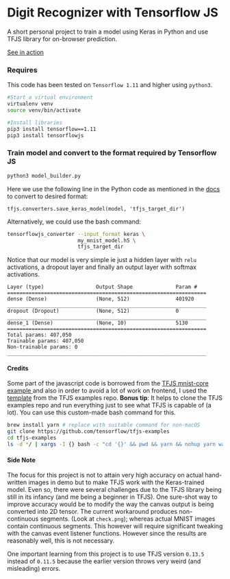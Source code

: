 # Digit Recognizer with Tensorflow JS
A short personal project to train a model using Keras in Python and use TFJS library for on-browser prediction.

[See in action](https://piyush-kgp.github.io/Digit-Recognition-with-TFJS/)


### Requires
This code has been tested on `Tensorflow 1.11` and higher using `python3`.

```bash
#Start a virtual environment
virtualenv venv
source venv/bin/activate

#Install libraries
pip3 install tensorflow==1.11
pip3 install tensorflowjs
```

### Train model and convert to the format required by Tensorflow JS
```bash
python3 model_builder.py
````


Here we use the following line in the Python code as mentioned in the [docs](https://js.tensorflow.org/tutorials/import-keras.html) to convert to desired format:
```
tfjs.converters.save_keras_model(model, 'tfjs_target_dir')
```
Alternatively, we could use the bash command:
```bash
tensorflowjs_converter --input_format keras \
                       my_mnist_model.h5 \
                       tfjs_target_dir
```

Notice that our model is very simple ie just a hidden layer with `relu` activations, a dropout layer and finally an output layer with softmax activations.
```
Layer (type)                 Output Shape              Param #   
=================================================================
dense (Dense)                (None, 512)               401920    
_________________________________________________________________
dropout (Dropout)            (None, 512)               0         
_________________________________________________________________
dense_1 (Dense)              (None, 10)                5130      
=================================================================
Total params: 407,050
Trainable params: 407,050
Non-trainable params: 0
_________________________________________________________________
```

#### Credits
Some part of the javascript code is borrowed from the [TFJS mnist-core example ](https://github.com/tensorflow/tfjs-examples/tree/master/mnist-core) and also in order to avoid a lot of work on frontend, I used the [template](https://github.com/tensorflow/tfjs-examples/tree/master/shared) from the TFJS examples repo.
<b>Bonus tip</b>: It helps to clone the TFJS examples repo and run everything just to see what TFJS is capable of (a lot). You can use this custom-made bash command for this.

```bash
brew install yarn # replace with suitable command for non-macOS
git clone https://github.com/tensorflow/tfjs-examples
cd tfjs-examples
ls -d */ | xargs -I {} bash -c "cd '{}' && pwd && yarn && nohup yarn watch > /dev/null 2>&1 &" #goes into each directory and runs scripts without hanging up.
```
#### Side Note
The focus for this project is not to attain very high accuracy on actual hand-written images in demo but to make TFJS work with the Keras-trained model. Even so, there were several challenges due to the TFJS library being still in its infancy (and me being a beginner in TFJS).
One sure-shot way to improve accuracy would be to modify the way the canvas output is being converted into 2D tensor. The current workaround produces non-continuous segments. (Look at `check.png`); whereas actual MNIST images contain continuous segments. This however will require significant tweaking with the canvas event listener functions. However since the results are reasonably well, this is not necessary.

One important learning from this project is to use TFJS version `0.13.5` instead of `0.11.5` because the earlier version throws very weird (and misleading) errors.


<!-- Most notably, the TFJS version `0.11.5` throws `Uncaught (in promise) Error: Sequential.fromConfig called without an array of configs` error for the javascript line `tf.loadModel(MODEL_PATH)`; which seems like some issue with the files at `MODEL_PATH` but is actually just a TFJS bug; which simply vanishes if you just upgrade to TFJS being imported to `0.13.5`. -->
